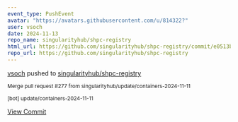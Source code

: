 ```yaml
---
event_type: PushEvent
avatar: "https://avatars.githubusercontent.com/u/814322?"
user: vsoch
date: 2024-11-13
repo_name: singularityhub/shpc-registry
html_url: https://github.com/singularityhub/shpc-registry/commit/e0513b5e356addec287c98a26479ad5c29e1e475
repo_url: https://github.com/singularityhub/shpc-registry
---
```


<a href='https://github.com/vsoch' target='_blank'>vsoch</a> pushed to <a href='https://github.com/singularityhub/shpc-registry' target='_blank'>singularityhub/shpc-registry</a>

<small>Merge pull request #277 from singularityhub/update/containers-2024-11-11

[bot] update/containers-2024-11-11</small>

<a href='https://github.com/singularityhub/shpc-registry/commit/e0513b5e356addec287c98a26479ad5c29e1e475' target='_blank'>View Commit</a>